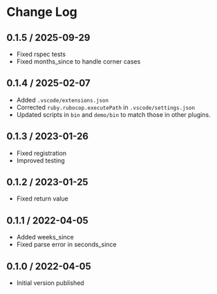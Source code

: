 # Change Log

## 0.1.5 / 2025-09-29

* Fixed rspec tests
* Fixed months_since to handle corner cases


## 0.1.4 / 2025-02-07

* Added `.vscode/extensions.json`
* Corrected `ruby.rubocop.executePath` in `.vscode/settings.json`
* Updated scripts in `bin` and `demo/bin` to match those in other plugins.

## 0.1.3 / 2023-01-26

* Fixed registration
* Improved testing


## 0.1.2 / 2023-01-25

* Fixed return value


## 0.1.1 / 2022-04-05

* Added weeks_since
* Fixed parse error in seconds_since


## 0.1.0 / 2022-04-05

* Initial version published
